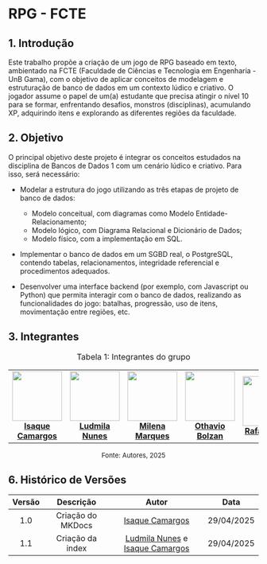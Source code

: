 # RPG - FCTE

## 1. Introdução
Este trabalho propõe a criação de um jogo de RPG baseado em texto, ambientado na FCTE (Faculdade de Ciências e Tecnologia em Engenharia - UnB Gama), com o objetivo de aplicar conceitos de modelagem e estruturação de banco de dados em um contexto lúdico e criativo. O jogador assume o papel de um(a) estudante que precisa atingir o nível 10 para se formar, enfrentando desafios, monstros (disciplinas), acumulando XP, adquirindo itens e explorando as diferentes regiões da faculdade.

## 2. Objetivo
O principal objetivo deste projeto é integrar os conceitos estudados na disciplina de Bancos de Dados 1 com um cenário lúdico e criativo. Para isso, será necessário:

- Modelar a estrutura do jogo utilizando as três etapas de projeto de banco de dados:
    - Modelo conceitual, com diagramas como Modelo Entidade-Relacionamento;
    - Modelo lógico, com Diagrama Relacional e Dicionário de Dados;
    - Modelo físico, com a implementação em SQL.

- Implementar o banco de dados em um SGBD real, o PostgreSQL, contendo tabelas, relacionamentos, integridade referencial e procedimentos adequados.

- Desenvolver uma interface backend (por exemplo, com Javascript ou Python) que permita interagir com o banco de dados, realizando as funcionalidades do jogo: batalhas, progressão, uso de itens, movimentação entre regiões, etc.


## 3. Integrantes

<font size="3"><p style="text-align: center">Tabela 1: Integrantes do grupo</p></font> 

<table align="center">
  <tr>
    <td align="center">
      <img src="https://github.com/isaqzin.png" width=100><br>
      <b><a href="https://github.com/isaqzin">Isaque Camargos</a></b><br>
    </td>
    <td align="center">
      <img src="https://github.com/ludmilaaysha.png" width=100><br>
      <b><a href="https://github.com/ludmilaaysha">Ludmila Nunes</a></b><br>
    </td>
    <td align="center">
      <img src="https://github.com/milenamso.png" width=100><br>
      <b><a href="https://github.com/milenamso">Milena Marques</a></b><br>
    </td>
    <td align="center">
      <img src="https://github.com/bolzanMGB.png" width=100><br>
      <b><a href="https://github.com/bolzanMGB">Othavio Bolzan</a></b><br>
    </td>
    <td align="center">
      <img src="https://github.com/rafaelschadt.png" width=100><br>
      <b><a href="https://github.com/rafaelschadt">Rafael Welz</a></b><br>
    </td>
    <td align="center">
      <img src="https://github.com/rodrigoFAmaral.png" width=100><br>
      <b><a href="https://github.com/rodrigoFAmaral">Rodrigo Amaral</a></b><br>
    </td>
  </tr>

</table>
<font size="2"><p style="text-align: center">Fonte: Autores, 2025</p></font> 




## 6. Histórico de Versões


| Versão |Descrição     |Autor                                       |Data    |
|:-:     | :-:          | :-:                                        | :-:        |
|1.0     |Criação do MKDocs|[Isaque Camargos](https://github.com/isaqzin)| 29/04/2025 | 
|1.1     |Criação da index| [Ludmila Nunes](https://github.com/ludmilaaysha) e [Isaque Camargos](https://github.com/isaqzin)| 29/04/2025 | 



